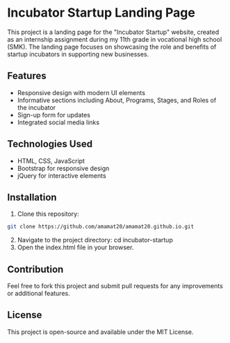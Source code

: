 # Incubator Startup Landing Page

This project is a landing page for the "Incubator Startup" website, created as an internship assignment during my 11th grade in vocational high school (SMK). The landing page focuses on showcasing the role and benefits of startup incubators in supporting new businesses.

## Features
- Responsive design with modern UI elements
- Informative sections including About, Programs, Stages, and Roles of the incubator
- Sign-up form for updates
- Integrated social media links

## Technologies Used
- HTML, CSS, JavaScript
- Bootstrap for responsive design
- jQuery for interactive elements

## Installation
1. Clone this repository:
```bash
git clone https://github.com/amamat20/amamat20.github.io.git
```
2. Navigate to the project directory:
cd incubator-startup
3. Open the index.html file in your browser.

## Contribution
Feel free to fork this project and submit pull requests for any improvements or additional features.

## License
This project is open-source and available under the MIT License.
